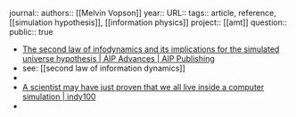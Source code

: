journal::
authors:: [[Melvin Vopson]] 
year::
URL::
tags:: article, reference, [[simulation hypothesis]], [[information physics]] 
project:: [[amt]] 
question::
public:: true

- [The second law of infodynamics and its implications for the simulated universe hypothesis | AIP Advances | AIP Publishing](https://pubs.aip.org/aip/adv/article/13/10/105308/2915332/The-second-law-of-infodynamics-and-its)
- see: [[second law of information dynamics]]
-
- [A scientist may have just proven that we all live inside a computer simulation | indy100](https://www.indy100.com/science-tech/simulation-theory-evidence-proven-2669133489)
-